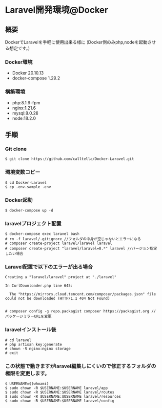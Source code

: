 # Laravel開発環境@Docker

## 概要
DockerでLaravelを手軽に使用出来る様に
(Docker側のみphp,nodeを起動させる想定です。)

### Docker環境
 - Docker 20.10.13
 - docker-compose 1.29.2

### 構築環境
 - php:8.1.6-fpm
 - nginx:1.21.6
 - mysql:8.0.28
 - node:18.2.0

## 手順

### Git clone

```
$ git clone https://github.com/calltella/Docker-Laravel.git
```

### 環境変数コピー
```
$ cd Docker-Laravel
$ cp .env.sample .env
```
### Docker起動
```
$ docker-compose up -d
```
### laravelプロジェクト配置
```
$ docker-compose exec laravel bash
# rm -f laravel/.gitignore //フォルダの中身が空じゃないとエラーになる
# composer create-project laravel/laravel laravel
# composer create-project "laravel/laravel=8.*" laravel //バージョン指定したい場合
```
### Laravel配置で以下のエラーが出る場合
```
Creating a "laravel/laravel" project at "./laravel"

In CurlDownloader.php line 645:

  The "https://mirrors.cloud.tencent.com/composer/packages.json" file could not be downloaded (HTTP/1.1 404 Not Found)


# composer config -g repo.packagist composer https://packagist.org //パッケージミラーURLを変更

```
### laravelインストール後
```
# cd laravel
# php artisan key:generate
# chown -R nginx:nginx storage
# exit
```
### この状態で動きますがlaravel編集しにくいので修正するフォルダの権限を変更します。
```
$ USERNAME=$(whoami)
$ sudo chown -R $USERNAME:$USERNAME laravel/app
$ sudo chown -R $USERNAME:$USERNAME laravel/routes
$ sudo chown -R $USERNAME:$USERNAME laravel/resources
$ sudo chown -R $USERNAME:$USERNAME laravel/config
```

